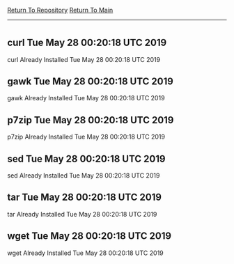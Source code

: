 [Return To Repository](https://github.com/deathbybandaid/piholeparser/)
[Return To Main](https://github.com/deathbybandaid/piholeparser/blob/master/RecentRunLogs/Mainlog.md)
____________________________________
# 
## curl Tue May 28 00:20:18 UTC 2019
curl Already Installed Tue May 28 00:20:18 UTC 2019
## gawk Tue May 28 00:20:18 UTC 2019
gawk Already Installed Tue May 28 00:20:18 UTC 2019
## p7zip Tue May 28 00:20:18 UTC 2019
p7zip Already Installed Tue May 28 00:20:18 UTC 2019
## sed Tue May 28 00:20:18 UTC 2019
sed Already Installed Tue May 28 00:20:18 UTC 2019
## tar Tue May 28 00:20:18 UTC 2019
tar Already Installed Tue May 28 00:20:18 UTC 2019
## wget Tue May 28 00:20:18 UTC 2019
wget Already Installed Tue May 28 00:20:18 UTC 2019
